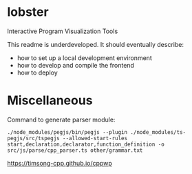 # lobster
Interactive Program Visualization Tools


This readme is underdeveloped. It should eventually describe:
 - how to set up a local development environment
 - how to develop and compile the frontend
 - how to deploy

# Miscellaneous

Command to generate parser module:
```console
./node_modules/pegjs/bin/pegjs --plugin ./node_modules/ts-pegjs/src/tspegjs --allowed-start-rules start,declaration,declarator,function_definition -o src/js/parse/cpp_parser.ts other/grammar.txt
```

https://timsong-cpp.github.io/cppwp